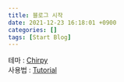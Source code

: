 ```yaml
---
title: 블로그 시작
date: 2021-12-23 16:18:01 +0900
categories: []
tags: [Start Blog]
---
```


테마 : [Chirpy](https://github.com/cotes2020/jekyll-theme-chirpy)<br>
사용법 : [Tutorial](https://chirpy.cotes.info/categories/tutorial/)

